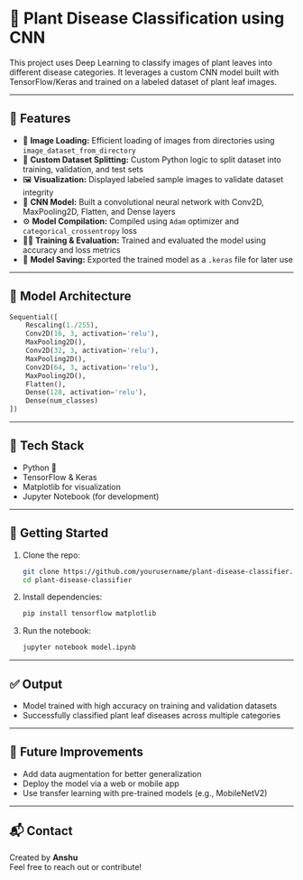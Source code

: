 
# 🌿 Plant Disease Classification using CNN

This project uses Deep Learning to classify images of plant leaves into different disease categories. It leverages a custom CNN model built with TensorFlow/Keras and trained on a labeled dataset of plant leaf images.

---

## 📌 Features

- 📁 **Image Loading:** Efficient loading of images from directories using `image_dataset_from_directory`
- 🔀 **Custom Dataset Splitting:** Custom Python logic to split dataset into training, validation, and test sets
- 🖼️ **Visualization:** Displayed labeled sample images to validate dataset integrity
- 🧠 **CNN Model:** Built a convolutional neural network with Conv2D, MaxPooling2D, Flatten, and Dense layers
- ⚙️ **Model Compilation:** Compiled using `Adam` optimizer and `categorical_crossentropy` loss
- 🏋️‍♂️ **Training & Evaluation:** Trained and evaluated the model using accuracy and loss metrics
- 💾 **Model Saving:** Exported the trained model as a `.keras` file for later use

---

## 🧪 Model Architecture

```python
Sequential([
    Rescaling(1./255),
    Conv2D(16, 3, activation='relu'),
    MaxPooling2D(),
    Conv2D(32, 3, activation='relu'),
    MaxPooling2D(),
    Conv2D(64, 3, activation='relu'),
    MaxPooling2D(),
    Flatten(),
    Dense(128, activation='relu'),
    Dense(num_classes)
])
```

---

## 🧬 Tech Stack

- Python 🐍
- TensorFlow & Keras
- Matplotlib for visualization
- Jupyter Notebook (for development)

---



## 🚀 Getting Started

1. Clone the repo:
   ```bash
   git clone https://github.com/yourusername/plant-disease-classifier.git
   cd plant-disease-classifier
   ```

2. Install dependencies:
   ```bash
   pip install tensorflow matplotlib
   ```

3. Run the notebook:
   ```bash
   jupyter notebook model.ipynb
   ```

---

## ✅ Output

- Model trained with high accuracy on training and validation datasets
- Successfully classified plant leaf diseases across multiple categories

---

## 📌 Future Improvements

- Add data augmentation for better generalization
- Deploy the model via a web or mobile app
- Use transfer learning with pre-trained models (e.g., MobileNetV2)

---

## 📬 Contact

Created by **Anshu**  
Feel free to reach out or contribute!
